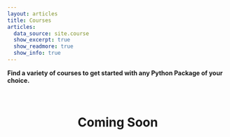 ```yaml
---
layout: articles
title: Courses
articles:
  data_source: site.course
  show_excerpt: true
  show_readmore: true
  show_info: true
---
```


**Find a variety of courses to get started with any Python Package of your choice.**

<br>

# <center>Coming Soon</center>